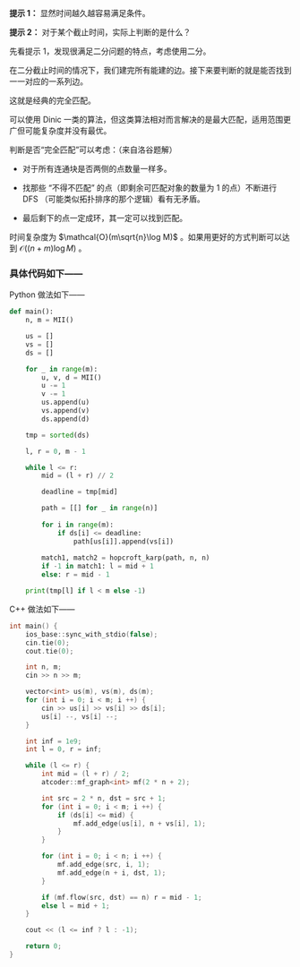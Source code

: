 **提示 1：** 显然时间越久越容易满足条件。

**提示 2：** 对于某个截止时间，实际上判断的是什么？

先看提示 1，发现很满足二分问题的特点，考虑使用二分。

在二分截止时间的情况下，我们建完所有能建的边。接下来要判断的就是能否找到一一对应的一系列边。

这就是经典的完全匹配。

可以使用 Dinic 一类的算法，但这类算法相对而言解决的是最大匹配，适用范围更广但可能复杂度并没有最优。

判断是否“完全匹配”可以考虑：（来自洛谷题解）

- 对于所有连通块是否两侧的点数量一样多。

- 找那些 “不得不匹配” 的点（即剩余可匹配对象的数量为 $1$ 的点）不断进行 DFS （可能类似拓扑排序的那个逻辑）看有无矛盾。

- 最后剩下的点一定成环，其一定可以找到匹配。

时间复杂度为 $\mathcal{O}(m\sqrt{n}\log M)$ 。如果用更好的方式判断可以达到 $\mathcal{O}((n+m)\log M)$ 。

### 具体代码如下——

Python 做法如下——

```Python []
def main():
    n, m = MII()

    us = []
    vs = []
    ds = []

    for _ in range(m):
        u, v, d = MII()
        u -= 1
        v -= 1
        us.append(u)
        vs.append(v)
        ds.append(d)

    tmp = sorted(ds)

    l, r = 0, m - 1

    while l <= r:
        mid = (l + r) // 2

        deadline = tmp[mid]

        path = [[] for _ in range(n)]
        
        for i in range(m):
            if ds[i] <= deadline:
                path[us[i]].append(vs[i])
        
        match1, match2 = hopcroft_karp(path, n, n)
        if -1 in match1: l = mid + 1
        else: r = mid - 1

    print(tmp[l] if l < m else -1)
```

C++ 做法如下——

```cpp []
int main() {
    ios_base::sync_with_stdio(false);
    cin.tie(0);
    cout.tie(0);

    int n, m;
    cin >> n >> m;

    vector<int> us(m), vs(m), ds(m);
    for (int i = 0; i < m; i ++) {
        cin >> us[i] >> vs[i] >> ds[i];
        us[i] --, vs[i] --;
    }

    int inf = 1e9;
    int l = 0, r = inf;

    while (l <= r) {
        int mid = (l + r) / 2;
        atcoder::mf_graph<int> mf(2 * n + 2);

        int src = 2 * n, dst = src + 1;
        for (int i = 0; i < m; i ++) {
            if (ds[i] <= mid) {
                mf.add_edge(us[i], n + vs[i], 1);
            }
        }

        for (int i = 0; i < n; i ++) {
            mf.add_edge(src, i, 1);
            mf.add_edge(n + i, dst, 1);
        }

        if (mf.flow(src, dst) == n) r = mid - 1;
        else l = mid + 1;
    }

    cout << (l <= inf ? l : -1);

    return 0;
}
```
